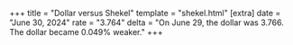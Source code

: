 +++
title = "Dollar versus Shekel"
template = "shekel.html"
[extra]
date = "June 30, 2024"
rate = "3.764"
delta = "On June 29, the dollar was 3.766. The dollar became 0.049% weaker."
+++
